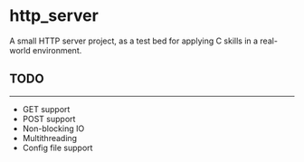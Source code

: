 # http_server

A small HTTP server project, as a test bed for applying C skills in a real-world environment.

## TODO

--- 
* GET support
* POST support
* Non-blocking IO
* Multithreading
* Config file support